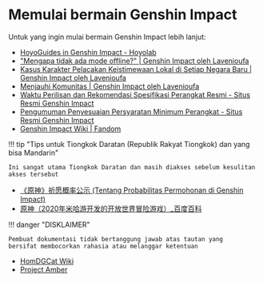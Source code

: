 # Memulai bermain Genshin Impact

Untuk yang ingin mulai bermain Genshin Impact lebih lanjut:

- [HoyoGuides in Genshin Impact - Hoyolab](https://www.hoyolab.com/circles/2/28/feed?page_type=28&page_sort=hot)
- ["Mengapa tidak ada mode offline?" | Genshin Impact oleh Lavenioufa](https://www.hoyolab.com/article/22382524)
- [Kasus Karakter Pelacakan Keistimewaan Lokal di Setiap Negara Baru | Genshin Impact oleh Lavenioufa](https://www.hoyolab.com/article/22210806)
- [Menjauhi Komunitas | Genshin Impact oleh Lavenioufa](https://www.hoyolab.com/article/25059498)
- [Waktu Perilisan dan Rekomendasi Spesifikasi Perangkat Resmi - Situs Resmi Genshin Impact](https://genshin.hoyoverse.com/id/news/detail/103699)
- [Pengumuman Penyesuaian Persyaratan Minimum Perangkat - Situs Resmi Genshin Impact](https://genshin.hoyoverse.com/id/news/detail/123614)
- [Genshin Impact Wiki | Fandom](https://genshin-impact.fandom.com/wiki/Genshin_Impact_Wiki)

!!! tip "Tips untuk Tiongkok Daratan (Republik Rakyat Tiongkok) dan yang bisa Mandarin"

    Ini sangat utama Tiongkok Daratan dan masih diakses sebelum kesulitan akses tersebut 

- [《原神》祈愿概率公示 (Tentang Probabilitas Permohonan di Genshin Impact)](https://ys.mihoyo.com/main/news/public)
- [原神（2020年米哈游开发的开放世界冒险游戏）_百度百科](https://baike.baidu.com/item/%E5%8E%9F%E7%A5%9E/23583622?share_fr=pc_qzone)

!!! danger "DISKLAIMER"

    Pembuat dokumentasi tidak bertanggung jawab atas tautan yang
    bersifat membocorkan rahasia atau melanggar ketentuan

- [HomDGCat Wiki](https://homdgcat.wiki/?lang=EN)
- [Project Amber](https://gi.yatta.moe/id)